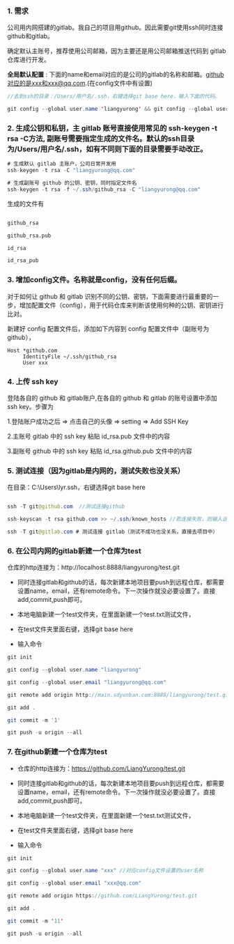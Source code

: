 ### 1. 需求

公司用内网搭建的gitlab。我自己的项目用github。因此需要git使用ssh同时连接github和gitlab。

确定默认主账号，推荐使用公司邮箱，因为主要还是用公司邮箱推送代码到 gitlab 仓库进行开发。

**全局默认配置** : 下面的name和email对应的是公司的gitlab的名称和邮箱。github对应的是xxx和xxx@qq.com.(在config文件中有设置)


```java
//去到ssh的目录：/Users/用户名/.ssh，右键选择git base here，输入下面的代码。

git config --global user.name 'liangyurong' && git config --global user.email 'liangyurong@qq.com'
```

### 2. 生成公钥和私钥，主 gitlab 账号直接使用常见的 ssh-keygen -t rsa -C方法, 副账号需要指定生成的文件名。默认的ssh目录为/Users/用户名/.ssh，如有不同则下面的目录需要手动改正。

```java
# 生成默认 gitlab 主账户，公司日常开发用
ssh-keygen -t rsa -C "liangyurong@qq.com"

# 生成副账号 github 的公钥、密钥，同时指定文件名
ssh-keygen -t rsa -f ~/.ssh/github_rsa -C "liangyurong@qq.com"
```

生成的文件有

```txt

github_rsa

github_rsa.pub

id_rsa

id_rsa_pub

```

### 3. 增加config文件。名称就是config，没有任何后缀。

对于如何让 github 和 gitlab 识别不同的公钥、密钥，下面需要进行最重要的一步，增加配置文件（config），用于代码仓库来判断该使用何种的公钥、密钥进行比对。

新建好 config 配置文件后，添加如下内容到 config 配置文件中（副账号为 github），

```jav
Host *github.com
     IdentityFile ~/.ssh/github_rsa
     User xxx
```
### 4. 上传 ssh key

登陆各自的 github 和 gitlab账户,在各自的 github 和 gitlab 的账号设置中添加 ssh key。步骤为

1.登陆账户成功之后 => 点击自己的头像 => setting => Add SSH Key

2.主账号 gitlab 中的 ssh key 粘贴 id_rsa.pub 文件中的内容

3.副账号 github 中的 ssh key 粘贴 id_rsa.github.pub 文件中的内容

### 5. 测试连接（因为gitlab是内网的，测试失败也没关系）

在目录：C:\Users\lyr\.ssh，右键选择git base here

```java

ssh -T git@github.com  //测试连接github

ssh-keyscan -t rsa github.com >> ~/.ssh/known_hosts //若连接失败，则输入这行代码,生成known_hosts文件，然后再连接

ssh -T git@gitlab.com # 测试连接 gitlab（测试不成功也没关系，直接去项目中）
```

### 6. 在公司内网的gitlab新建一个仓库为test

仓库的http连接为：http://localhost:8888/liangyurong/test.git

- 同时连接gitlab和github的话，每次新建本地项目要push到远程仓库，都需要设置name，email，还有remote命令。下一次操作就没必要设置了。直接add,commit,push即可。

- 本地电脑新建一个test文件夹，在里面新建一个test.txt测试文件，

- 在test文件夹里面右键，选择git base here

- 输入命令

```java
git init

git config --global user.name "liangyurong"

git config --global user.email "liangyurong@qq.com"

git remote add origin http://main.sdyunban.com:8888/liangyurong/test.git

git add .

git commit -m '1'

git push -u origin --all

```

### 7. 在github新建一个仓库为test

- 仓库的http连接为：https://github.com/LiangYurong/test.git

- 同时连接gitlab和github的话，每次新建本地项目要push到远程仓库，都需要设置name，email，还有remote命令。下一次操作就没必要设置了。直接add,commit,push即可。

- 本地电脑新建一个test文件夹，在里面新建一个test.txt测试文件，

- 在test文件夹里面右键，选择git base here

- 输入命令

```java
git init

git config --global user.name "xxx" //对应config文件设置的user名称

git config --global user.email "xxx@qq.com"

git remote add origin https://github.com/LiangYurong/test.git

git add .

git commit -m '11'

git push -u origin --all
```
